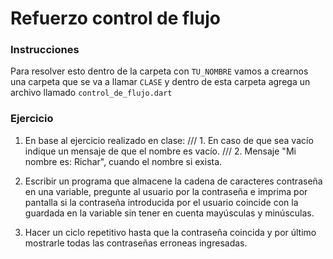Refuerzo control de flujo
=======
### Instrucciones
Para resolver esto dentro de la carpeta con ```TU_NOMBRE``` vamos a crearnos una carpeta que se va a llamar ```CLASE``` y dentro de esta carpeta agrega un archivo llamado ```control_de_flujo.dart```

### Ejercicio

1.  En base al ejercicio realizado en clase:
   /// 1. En caso de que sea vacío indique un mensaje de que el nombre es vacío.
   /// 2. Mensaje "Mi nombre es: Richar", cuando el nombre si exista.

2. Escribir un programa que almacene la cadena de caracteres contraseña en una variable, pregunte al usuario por la contraseña e imprima por pantalla si la contraseña introducida por el usuario coincide con la guardada en la variable sin tener en cuenta mayúsculas y minúsculas. 

3. Hacer un ciclo repetitivo hasta que la contraseña coincida y por último mostrarle todas las contraseñas erroneas ingresadas. 
